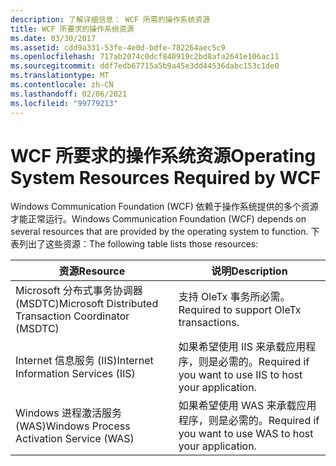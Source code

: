 ```yaml
---
description: 了解详细信息： WCF 所需的操作系统资源
title: WCF 所要求的操作系统资源
ms.date: 03/30/2017
ms.assetid: cdd9a331-53fe-4e0d-bdfe-782264aec5c9
ms.openlocfilehash: 717ab2074c0dcf840919c2bd8afa2641e106ac11
ms.sourcegitcommit: ddf7edb67715a5b9a45e3dd44536dabc153c1de0
ms.translationtype: MT
ms.contentlocale: zh-CN
ms.lasthandoff: 02/06/2021
ms.locfileid: "99779213"
---
```

# <a name="operating-system-resources-required-by-wcf"></a><span data-ttu-id="9b673-103">WCF 所要求的操作系统资源</span><span class="sxs-lookup"><span data-stu-id="9b673-103">Operating System Resources Required by WCF</span></span>

<span data-ttu-id="9b673-104">Windows Communication Foundation (WCF) 依赖于操作系统提供的多个资源才能正常运行。</span><span class="sxs-lookup"><span data-stu-id="9b673-104">Windows Communication Foundation (WCF) depends on several resources that are provided by the operating system to function.</span></span> <span data-ttu-id="9b673-105">下表列出了这些资源：</span><span class="sxs-lookup"><span data-stu-id="9b673-105">The following table lists those resources:</span></span>

|<span data-ttu-id="9b673-106">资源</span><span class="sxs-lookup"><span data-stu-id="9b673-106">Resource</span></span>|<span data-ttu-id="9b673-107">说明</span><span class="sxs-lookup"><span data-stu-id="9b673-107">Description</span></span>|
|--------------|-----------------|
|<span data-ttu-id="9b673-108">Microsoft 分布式事务协调器 (MSDTC)</span><span class="sxs-lookup"><span data-stu-id="9b673-108">Microsoft Distributed Transaction Coordinator (MSDTC)</span></span>|<span data-ttu-id="9b673-109">支持 OleTx 事务所必需。</span><span class="sxs-lookup"><span data-stu-id="9b673-109">Required to support OleTx transactions.</span></span>|
|<span data-ttu-id="9b673-110">Internet 信息服务 (IIS)</span><span class="sxs-lookup"><span data-stu-id="9b673-110">Internet Information Services (IIS)</span></span>|<span data-ttu-id="9b673-111">如果希望使用 IIS 来承载应用程序，则是必需的。</span><span class="sxs-lookup"><span data-stu-id="9b673-111">Required if you want to use IIS to host your application.</span></span>|
|<span data-ttu-id="9b673-112">Windows 进程激活服务 (WAS)</span><span class="sxs-lookup"><span data-stu-id="9b673-112">Windows Process Activation Service (WAS)</span></span>|<span data-ttu-id="9b673-113">如果希望使用 WAS 来承载应用程序，则是必需的。</span><span class="sxs-lookup"><span data-stu-id="9b673-113">Required if you want to use WAS to host your application.</span></span>|
